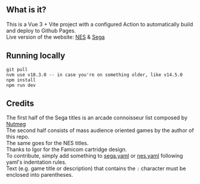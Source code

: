 ## What is it?
This is a Vue 3 + Vite project with a configured Action to automatically build and deploy to Github Pages.\
Live version of the website: [NES](https://bestercode.github.io/#/nes) & [Sega](https://bestercode.github.io/#/sega)

## Running locally
```console
git pull
nvm use v18.3.0 -- in case you're on something older, like v14.5.0
npm install
npm run dev
```

## Credits
The first half of the Sega titles is an arcade connoisseur list composed by [Nutmeg](https://rpgcodex.net/forums/members/nutmeg.16903/)\
The second half consists of mass audience oriented games by the author of this repo.\
The same goes for the NES titles.\
Thanks to Igor for the Famicom cartridge design.\
To contribute, simply add something to [sega.yaml](https://github.com/BesterCode/bestercode.github.io/blob/master/src/assets/sega.yaml) or [nes.yaml](https://github.com/BesterCode/bestercode.github.io/blob/master/src/assets/nes.yaml) following yaml's indentation rules.\
Text (e.g. game title or description) that contains the `:` character must be enclosed into parentheses.
